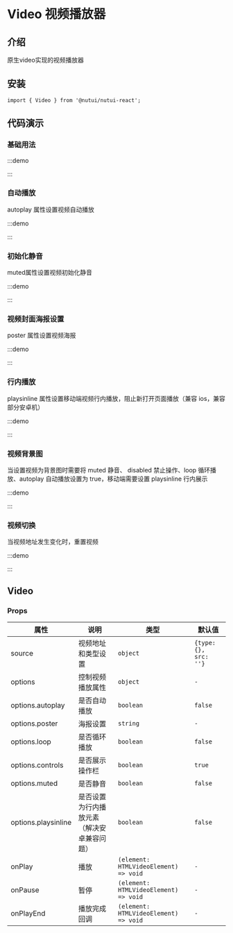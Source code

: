 # Video 视频播放器

## 介绍

原生video实现的视频播放器

## 安装

```tsx
import { Video } from '@nutui/nutui-react';
```

## 代码演示

### 基础用法

:::demo

<CodeBlock src='h5/demo1.tsx'></CodeBlock>

:::

### 自动播放

autoplay 属性设置视频自动播放

:::demo

<CodeBlock src='h5/demo2.tsx'></CodeBlock>

:::

### 初始化静音

muted属性设置视频初始化静音

:::demo

<CodeBlock src='h5/demo3.tsx'></CodeBlock>

:::

### 视频封面海报设置

poster 属性设置视频海报

:::demo

<CodeBlock src='h5/demo4.tsx'></CodeBlock>

:::

### 行内播放

playsinline 属性设置移动端视频行内播放，阻止新打开页面播放（兼容 ios，兼容部分安卓机）

:::demo

<CodeBlock src='h5/demo5.tsx'></CodeBlock>

:::

### 视频背景图

当设置视频为背景图时需要将 muted 静音、 disabled 禁止操作、loop 循环播放、autoplay 自动播放设置为 true，移动端需要设置 playsinline 行内展示

:::demo

<CodeBlock src='h5/demo6.tsx'></CodeBlock>

:::

### 视频切换

当视频地址发生变化时，重置视频

:::demo

<CodeBlock src='h5/demo7.tsx'></CodeBlock>

:::

## Video

### Props

| 属性 | 说明 | 类型 | 默认值 |
| --- | --- | --- | --- |
| source | 视频地址和类型设置 | `object` | `{type: {}, src: ''}` |
| options | 控制视频播放属性 | `object` | `-` |
| options.autoplay | 是否自动播放 | `boolean` | `false` |
| options.poster | 海报设置 | `string` | `-` |
| options.loop | 是否循环播放 | `boolean` | `false` |
| options.controls | 是否展示操作栏 | `boolean` | `true` |
| options.muted | 是否静音 | `boolean` | `false` |
| options.playsinline | 是否设置为行内播放元素（解决安卓兼容问题） | `boolean` | `false` |
| onPlay | 播放 | `(element: HTMLVideoElement) => void` | `-` |
| onPause | 暂停 | `(element: HTMLVideoElement) => void` | `-` |
| onPlayEnd | 播放完成回调 | `(element: HTMLVideoElement) => void` | `-` |